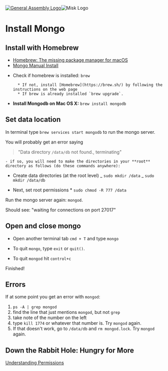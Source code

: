 [![General Assembly Logo](https://camo.githubusercontent.com/1a91b05b8f4d44b5bbfb83abac2b0996d8e26c92/687474703a2f2f692e696d6775722e636f6d2f6b6538555354712e706e67)](https://generalassemb.ly/education/web-development-immersive)![Misk Logo](https://i.ibb.co/KmXhJbm/Webp-net-resizeimage-1.png)

# Install Mongo

## Install with Homebrew

- [Homebrew: The missing package manager for macOS](https://brew.sh/)
- [Mongo Manual Install](https://docs.mongodb.com/manual/installation/)

* Check if homebrew is installed: `brew`

      	* If not, install [Homebrew](https://brew.sh/) by following the instructions on the web page
      	* If brew is already installed `brew upgrade`.

* **Install Mongodb on Mac OS X:** `brew install mongodb`

## Set data location

In terminal type `brew services start mongodb` to run the mongo server.

You will probably get an error saying

> "Data directory `/data/db` not found., terminating"

    - if so, you will need to make the directories in your **root** directory as follows (do these commands anywhere):

- Create data directories (at the root level)
  _ `sudo mkdir /data`
  _ `sudo mkdir /data/db`

- Next, set root permissions \* `sudo chmod -R 777 /data`

Run the mongo server again: `mongod`.

Should see: "waiting for connections on port 27017"

## Open and close mongo

- Open another terminal tab `cmd + T` and type `mongo`

- To quit `mongo`, type `exit` or `quit()`.

- To quit `mongod` hit `control+c`

Finished!

## Errors

If at some point you get an error with `mongod`:

1. `ps -A | grep mongod`
1. find the line that just mentions `mongod`, but not `grep`
1. take note of the number on the left
1. type `kill 1774` or whatever that number is. Try `mongod` again.
1. If that doesn't work, go to `/data/db` and `rm mongod.lock`. Try `mongod` again.

## Down the Rabbit Hole: Hungry for More

[Understanding Permissions](https://www.elated.com/articles/understanding-permissions/)

